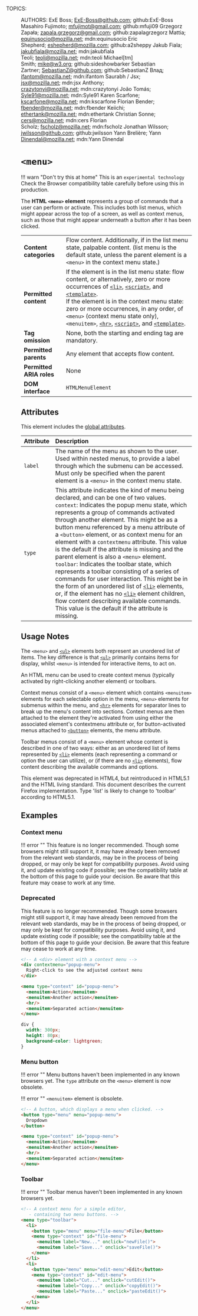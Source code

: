 TOPICS: <menu>
AUTHORS: ExE Boss; ExE-Boss@github.com; github:ExE-Boss
         Masahiro Fujimoto; mfujimot@gmail.com; github:mfuji09
         Grzegorz Zapała; zapala.grzegorz@gmail.com; github:zapalagrzegorz
         Mattia; equinusocio@mozilla.net; mdn:equinusocio
         Eric Shepherd; eshepherd@mozilla.com; github:a2sheppy
         Jakub Fiala; jakubfiala@mozilla.net; mdn:jakubfiala
         Teoli; teoli@mozilla.net; mdn:teoli
         Michael[tm] Smith; mike@w3.org; github:sideshowbarker
         Sebastian Zartner; SebastianZ@github.com; github:SebastianZ
         Влад; ifantom@mozilla.net; mdn:ifantom
         Saurabh / Jsx; jsx@mozilla.net; mdn:jsx
         Anthony; crazytonyi@mozilla.net; mdn:crazytonyi
         João Tomás; Syle91@mozilla.net; mdn:Syle91
         Karen Scarfone; kscarfone@mozilla.net; mdn:kscarfone
         Florian Bender; fbender@mozilla.net; mdn:fbender
         Keiichi; ethertank@mozilla.net; mdn:ethertank
         Christian Sonne; cers@mozilla.net; mdn:cers
         Florian Scholz; fscholz@mozilla.net; mdn:fscholz
         Jonathan Wilsson; jwilsson@github.com; github:jwilsson
         Yann Brelière; Yann Dìnendal@mozilla.net; mdn:Yann Dìnendal

# `<menu>`

!!! warn "Don't try this at home"
    This is an `experimental technology`
    Check the Browser compatibility table carefully before using this in production.

The **HTML `<menu>` element** represents a group of commands that a user can perform or activate.
This includes both list menus, which might appear across the top of a screen, as well as context menus,
such as those that might appear underneath a button after it has been clicked.

|  |  |
| :-- | :-- |
| **Content categories** | Flow content. Additionally, if in the list menu state, palpable content. (list menu is the default state, unless the parent element is a `<menu>` in the context menu state.) |
| **Permitted content** | If the element is in the list menu state: flow content, or alternatively, zero or more occurrences of [`<li>`](/en/webfrontend/<li>), [`<script>`](/en/webfrontend/<script>), and [`<template>`](/en/webfrontend/<template>).<br>If the element is in the context menu state: zero or more occurrences, in any order, of `<menu>` (context menu state only), `<menuitem>`, [`<hr>`](/en/webfrontend/<hr>), [`<script>`](/en/webfrontend/<script>), and [`<template>`](/en/webfrontend/<template>). |
| **Tag omission**| None, both the starting and ending tag are mandatory. |
| **Permitted parents** | Any element that accepts flow content. |
| **Permitted ARIA roles** | None |
| **DOM interface** | `HTMLMenuElement` |

## Attributes

This element includes the [global attributes](/en/webfrontend/HTML_Global_Attributes).

| Attribute | Description |
| :-- | :-- |
| `label` | The name of the menu as shown to the user. Used within nested menus, to provide a label through which the submenu can be accessed. Must only be specified when the parent element is a `<menu>` in the context menu state.
| `type` | This attribute indicates the kind of menu being declared, and can be one of two values.<br>`context`: Indicates the popup menu state, which represents a group of commands activated through another element. This might be as a button menu referenced by a menu attribute of a `<button>` element, or as context menu for an element with a `contextmenu` attribute. This value is the default if the attribute is missing and the parent element is also a `<menu>` element.<br>`toolbar`: Indicates the toolbar state, which represents a toolbar consisting of a series of commands for user interaction. This might be in the form of an unordered list of [`<li>`](/en/webfrontend/<li>) elements, or, if the element has no [`<li>`](/en/webfrontend/<li>) element children, flow content describing available commands. This value is the default if the attribute is missing.

## Usage Notes

The `<menu>` and [`<ul>`](/en/webfrontend/<ul>) elements both represent an unordered list of items.
The key difference is that [`<ul>`](/en/webfrontend/<ul>) primarily contains items for display,
whilst `<menu>` is intended for interactive items, to act on.

An HTML menu can be used to create context menus (typically activated by
right-clicking another element) or toolbars.

Context menus consist of a `<menu>` element which contains `<menuitem>` elements for each
selectable option in the menu, `<menu>` elements for submenus within the menu, and [`<hr>`](/en/webfrontend/<hr>)
elements for separator lines to break up the menu's content into sections. Context menus are then
attached to the element they're activated from using either the associated element's contextmenu
attribute or, for button-activated menus attached to [`<button>`](/en/webfrontend/<button>) elements,
the menu attribute.

Toolbar menus consist of a `<menu>` element whose content is described in one of two ways:
either as an unordered list of items represented by [`<li>`](/en/webfrontend/<li>) elements
(each representing a command or option the user can utilize), or (if there are no
[`<li>`](/en/webfrontend/<li>) elements), flow content describing the available commands and options.

This element was deprecated in HTML4, but reintroduced in HTML5.1 and the HTML living standard.
This document describes the current Firefox implementation.
Type 'list' is likely to change to 'toolbar' according to HTML5.1.

## Examples

### Context menu

!!! error ""
    This feature is no longer recommended. Though some browsers might still support it, it may have
    already been removed from the relevant web standards, may be in the process of being dropped,
    or may only be kept for compatibility purposes. Avoid using it, and update existing code if
    possible; see the compatibility table at the bottom of this page to guide your decision. Be
    aware that this feature may cease to work at any time.

### Deprecated

This feature is no longer recommended. Though some browsers might still support it, it may have
already been removed from the relevant web standards, may be in the process of being dropped,
or may only be kept for compatibility purposes. Avoid using it, and update existing code if possible;
see the compatibility table at the bottom of this page to guide your decision.
Be aware that this feature may cease to work at any time.

```html
<!-- A <div> element with a context menu -->
<div contextmenu="popup-menu">
  Right-click to see the adjusted context menu
</div>

<menu type="context" id="popup-menu">
  <menuitem>Action</menuitem>
  <menuitem>Another action</menuitem>
  <hr/>
  <menuitem>Separated action</menuitem>
</menu>
```

```css
div {
  width: 300px;
  height: 80px;
  background-color: lightgreen;
}
```

### Menu button

!!! error ""
    Menu buttons haven't been implemented in any known browsers yet. The `type` attribute on
    the `<menu>` element is now obsolete.

!!! error ""
    `<menuitem>` element is obsolete.

```html
<!-- A button, which displays a menu when clicked. -->
<button type="menu" menu="popup-menu">
  Dropdown
</button>

<menu type="context" id="popup-menu">
  <menuitem>Action</menuitem>
  <menuitem>Another action</menuitem>
  <hr/>
  <menuitem>Separated action</menuitem>
</menu>
```

### Toolbar

!!! error ""
    Toolbar menus haven't been implemented in any known browsers yet.

```html
<!-- A context menu for a simple editor,
   - containing two menu buttons. -->
<menu type="toolbar">
  <li>
    <button type="menu" menu="file-menu">File</button>
    <menu type="context" id="file-menu">
      <menuitem label="New..." onclick="newFile()">
      <menuitem label="Save..." onclick="saveFile()">
    </menu>
  </li>
  <li>
    <button type="menu" menu="edit-menu">Edit</button>
    <menu type="context" id="edit-menu">
      <menuitem label="Cut..." onclick="cutEdit()">
      <menuitem label="Copy..." onclick="copyEdit()">
      <menuitem label="Paste..." onclick="pasteEdit()">
    </menu>
  </li>
</menu>
```
